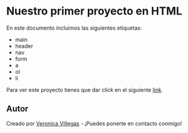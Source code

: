 # Nuestro primer proyecto en HTML

En este documento incluimos las siguientes etiquetas:
- main
- header
- nav
- form
- a
- ol
- li

Para ver este proyecto tienes que dar click en el siguiente [link](https://verito1508.github.io/CLASE_6/). 

## Autor

Creado por [Veronica Villegas](https://github.com/Verito1508) - ¡Puedes ponerte en contacto conmigo!